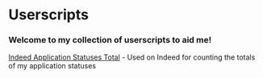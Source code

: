 # Userscripts

### Welcome to my collection of userscripts to aid me!

[Indeed Application Statuses Total](https://github.com/Smooklu/Scripts/raw/main/Userscripts/IndeedAST.user.js) - Used on Indeed for counting the totals of my application statuses
